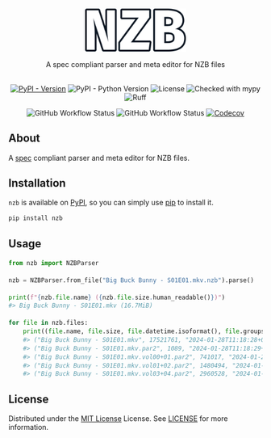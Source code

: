 <br/>
<p align="center">
  <a href="https://github.com/Ravencentric/nzb">
    <img src="https://raw.githubusercontent.com/Ravencentric/nzb/main/docs/assets/logo.png" alt="Logo" width="200">
  </a>
  <p align="center">
    A spec compliant parser and meta editor for NZB files
    <br/>
    <br/>
  </p>
</p>

<p align="center">
<a href="https://pypi.org/project/nzb/"><img src="https://img.shields.io/pypi/v/nzb" alt="PyPI - Version" ></a>
<img src="https://img.shields.io/pypi/pyversions/nzb" alt="PyPI - Python Version">
<img src="https://img.shields.io/github/license/Ravencentric/nzb" alt="License">
<img src="https://www.mypy-lang.org/static/mypy_badge.svg" alt="Checked with mypy">
<img src="https://img.shields.io/endpoint?url=https://raw.githubusercontent.com/astral-sh/ruff/main/assets/badge/v2.json" alt="Ruff">
</p>

<p align="center">
<img src="https://img.shields.io/github/actions/workflow/status/Ravencentric/nzb/release.yml?" alt="GitHub Workflow Status">
<img src="https://img.shields.io/github/actions/workflow/status/Ravencentric/nzb/test.yml?label=tests" alt="GitHub Workflow Status">
<a href="https://codecov.io/gh/Ravencentric/nzb"><img src="https://codecov.io/gh/Ravencentric/nzb/graph/badge.svg?token=FFSOFFOM6J" alt="Codecov"></a>
</p>


## About

A [spec](https://sabnzbd.org/wiki/extra/nzb-spec) compliant parser and meta editor for NZB files.

## Installation

`nzb` is available on [PyPI](https://pypi.org/project/nzb/), so you can simply use [pip](https://github.com/pypa/pip) to install it.

```sh
pip install nzb
```

## Usage

```py
from nzb import NZBParser

nzb = NZBParser.from_file("Big Buck Bunny - S01E01.mkv.nzb").parse()

print(f"{nzb.file.name} ({nzb.file.size.human_readable()})")
#> Big Buck Bunny - S01E01.mkv (16.7MiB)

for file in nzb.files:
    print((file.name, file.size, file.datetime.isoformat(), file.groups))
    #> ("Big Buck Bunny - S01E01.mkv", 17521761, "2024-01-28T11:18:28+00:00", ("alt.binaries.boneless",))
    #> ("Big Buck Bunny - S01E01.mkv.par2", 1089, "2024-01-28T11:18:29+00:00", ("alt.binaries.boneless",))
    #> ("Big Buck Bunny - S01E01.mkv.vol00+01.par2", 741017, "2024-01-28T11:18:29+00:00", ("alt.binaries.boneless",))
    #> ("Big Buck Bunny - S01E01.mkv.vol01+02.par2", 1480494, "2024-01-28T11:18:29+00:00", ("alt.binaries.boneless",))
    #> ("Big Buck Bunny - S01E01.mkv.vol03+04.par2", 2960528, "2024-01-28T11:18:29+00:00", ("alt.binaries.boneless",))
```

## License

Distributed under the [MIT License](https://choosealicense.com/licenses/mit/) License. See [LICENSE](https://github.com/Ravencentric/nzb/blob/main/LICENSE) for more information.
